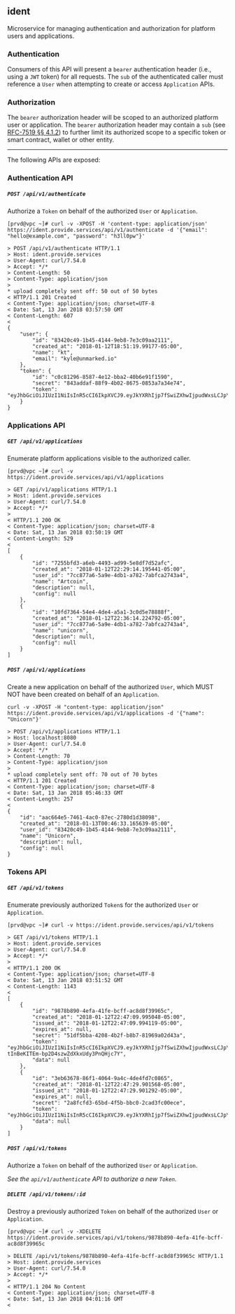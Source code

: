 ## ident

Microservice for managing authentication and authorization for platform users and applications.

### Authentication

Consumers of this API will present a `bearer` authentication header (i.e., using a `JWT` token) for all requests. The `sub` of the authenticated caller must reference a `User` when attempting to create or access `Application` APIs.

### Authorization

The `bearer` authorization header will be scoped to an authorized platform user or application. The `bearer` authorization header may contain a `sub` (see [RFC-7519 §§ 4.1.2](https://tools.ietf.org/html/rfc7519#section-4.1.2)) to further limit its authorized scope to a specific token or smart contract, wallet or other entity.

---
The following APIs are exposed:


### Authentication API

##### `POST /api/v1/authenticate`

Authorize a `Token` on behalf of the authorized `User` or `Application`.

```
[prvd@vpc ~]# curl -v -XPOST -H 'content-type: application/json' https://ident.provide.services/api/v1/authenticate -d '{"email": "hello@example.com", "password": "h3ll0pw"}'

> POST /api/v1/authenticate HTTP/1.1
> Host: ident.provide.services
> User-Agent: curl/7.54.0
> Accept: */*
> Content-Length: 50
> Content-Type: application/json
>
* upload completely sent off: 50 out of 50 bytes
< HTTP/1.1 201 Created
< Content-Type: application/json; charset=UTF-8
< Date: Sat, 13 Jan 2018 03:57:50 GMT
< Content-Length: 607
<
{
    "user": {
        "id": "83420c49-1b45-4144-9eb8-7e3c09aa2111",
        "created_at": "2018-01-12T18:51:19.99177-05:00",
        "name": "kt",
        "email": "kyle@unmarked.io"
    },
    "token": {
        "id": "c0c81296-8587-4e12-bba2-40b6e91f1590",
        "secret": "843addaf-88f9-4b02-8675-0853a7a34e74",
        "token": "eyJhbGciOiJIUzI1NiIsInR5cCI6IkpXVCJ9.eyJkYXRhIjp7fSwiZXhwIjpudWxsLCJpYXQiOjE1MTU4MTU4NzAsImp0aSI6IjAwMDAwMDAwLTAwMDAtMDAwMC0wMDAwLTAwMDAwMDAwMDAwMCIsInN1YiI6InVzZXI6ODM0MjBjNDktMWI0NS00MTQ0LTllYjgtN2UzYzA5YWEyMTExIn0.ZNkGppXioiuKe8SAKtakRLnAwm80cQZuaOHj0OMlgJY"
    }
}
```

### Applications API

##### `GET /api/v1/applications`

Enumerate platform applications visible to the authorized caller.

```
[prvd@vpc ~]# curl -v https://ident.provide.services/api/v1/applications

> GET /api/v1/applications HTTP/1.1
> Host: ident.provide.services
> User-Agent: curl/7.54.0
> Accept: */*
>
< HTTP/1.1 200 OK
< Content-Type: application/json; charset=UTF-8
< Date: Sat, 13 Jan 2018 03:50:19 GMT
< Content-Length: 529
<
[
    {
        "id": "7255bfd3-a6eb-4493-ad99-5e8df7d52afc",
        "created_at": "2018-01-12T22:29:14.195441-05:00",
        "user_id": "7cc877a6-5a9e-4db1-a782-7abfca2743a4",
        "name": "Artcoin",
        "description": null,
        "config": null
    },
    {
        "id": "10fd7364-54e4-4de4-a5a1-3c0d5e78888f",
        "created_at": "2018-01-12T22:36:14.224792-05:00",
        "user_id": "7cc877a6-5a9e-4db1-a782-7abfca2743a4",
        "name": "unicorn",
        "description": null,
        "config": null
    }
]
```


##### `POST /api/v1/applications`

Create a new application on behalf of the authorized `User`, which MUST NOT have been created on behalf of an `Application`.

```
curl -v -XPOST -H "content-type: application/json" https://ident.provide.services/api/v1/applications -d '{"name": "Unicorn"}'

> POST /api/v1/applications HTTP/1.1
> Host: localhost:8080
> User-Agent: curl/7.54.0
> Accept: */*
> Content-Length: 70
> Content-Type: application/json
>
* upload completely sent off: 70 out of 70 bytes
< HTTP/1.1 201 Created
< Content-Type: application/json; charset=UTF-8
< Date: Sat, 13 Jan 2018 05:46:33 GMT
< Content-Length: 257
<
{
    "id": "aac664e5-7461-4ac0-87ec-2780d1d38098",
    "created_at": "2018-01-13T00:46:33.165639-05:00",
    "user_id": "83420c49-1b45-4144-9eb8-7e3c09aa2111",
    "name": "Unicorn",
    "description": null,
    "config": null
}

```

### Tokens API

##### `GET /api/v1/tokens`

Enumerate previously authorized `Token`s for the authorized `User` or `Application`.

```
[prvd@vpc ~]# curl -v https://ident.provide.services/api/v1/tokens

> GET /api/v1/tokens HTTP/1.1
> Host: ident.provide.services
> User-Agent: curl/7.54.0
> Accept: */*
>
< HTTP/1.1 200 OK
< Content-Type: application/json; charset=UTF-8
< Date: Sat, 13 Jan 2018 03:51:52 GMT
< Content-Length: 1143
<
[
    {
        "id": "9878b890-4efa-41fe-bcff-ac8d8f39965c",
        "created_at": "2018-01-12T22:47:09.995048-05:00",
        "issued_at": "2018-01-12T22:47:09.994119-05:00",
        "expires_at": null,
        "secret": "51df5bba-4208-4b2f-b8b7-81969a02d43a",
        "token": "eyJhbGciOiJIUzI1NiIsInR5cCI6IkpXVCJ9.eyJkYXRhIjp7fSwiZXhwIjpudWxsLCJpYXQiOjE1MTU4MTUyMjksImp0aSI6IjAwMDAwMDAwLTAwMDAtMDAwMC0wMDAwLTAwMDAwMDAwMDAwMCIsInN1YiI6InVzZXI6Y2VkNWMwNjAtNmNjMy00NmNkLTg5YjEtNWVmYzZiZDNhNjY1In0.uHfHhb-tInBeKITEm-bp2D4szwZdXkxUdy3PnQHjc7Y",
        "data": null
    },
    {
        "id": "3eb63678-86f1-4064-9a4c-4de4fd7c0865",
        "created_at": "2018-01-12T22:47:29.901568-05:00",
        "issued_at": "2018-01-12T22:47:29.901292-05:00",
        "expires_at": null,
        "secret": "2a8fcfd3-65bd-4f5b-bbc0-2cad3fc00ece",
        "token": "eyJhbGciOiJIUzI1NiIsInR5cCI6IkpXVCJ9.eyJkYXRhIjp7fSwiZXhwIjpudWxsLCJpYXQiOjE1MTU4MTUyNDksImp0aSI6IjAwMDAwMDAwLTAwMDAtMDAwMC0wMDAwLTAwMDAwMDAwMDAwMCIsInN1YiI6InVzZXI6Y2VkNWMwNjAtNmNjMy00NmNkLTg5YjEtNWVmYzZiZDNhNjY1In0.i_4LQj2pMLfidy2rMDPbeWpXX2qF2hZsFg5t2nV1FtA",
        "data": null
    }
]
```


##### `POST /api/v1/tokens`

Authorize a `Token` on behalf of the authorized `User` or `Application`.

*See the `api/v1/authenticate` API to authorize a new `Token`.*


##### `DELETE /api/v1/tokens/:id`

Destroy a previously authorized `Token` on behalf of the authorized `User` or `Application`.

```
[prvd@vpc ~]# curl -v -XDELETE https://ident.provide.services/api/v1/tokens/9878b890-4efa-41fe-bcff-ac8d8f39965c

> DELETE /api/v1/tokens/9878b890-4efa-41fe-bcff-ac8d8f39965c HTTP/1.1
> Host: ident.provide.services
> User-Agent: curl/7.54.0
> Accept: */*
>
< HTTP/1.1 204 No Content
< Content-Type: application/json; charset=UTF-8
< Date: Sat, 13 Jan 2018 04:01:16 GMT
<
```
